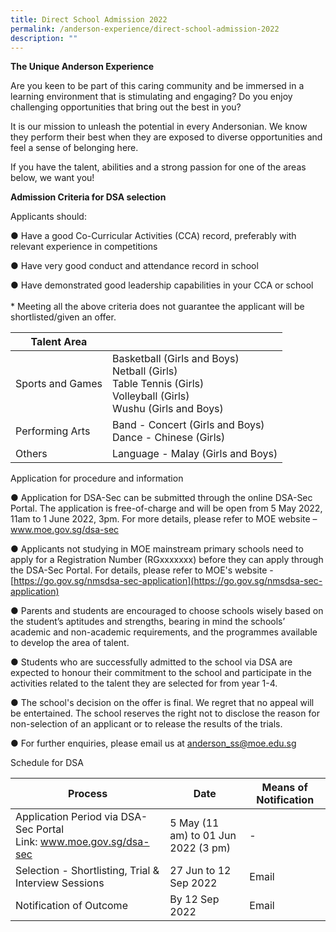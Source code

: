 ```yaml
---
title: Direct School Admission 2022
permalink: /anderson-experience/direct-school-admission-2022
description: ""
---
```

**The Unique Anderson Experience**

Are you keen to be part of this caring community and be immersed in a learning environment that is stimulating and engaging? Do you enjoy challenging opportunities that bring out the best in you?

It is our mission to unleash the potential in every Andersonian. We know they perform their best when they are exposed to diverse opportunities and feel a sense of belonging here.


If you have the talent, abilities and a strong passion for one of the areas below, we want you!




**Admission Criteria for DSA selection**

Applicants should:

●       Have a good Co-Curricular Activities (CCA) record, preferably with relevant experience  in competitions

●       Have very good conduct and attendance record in school

●       Have demonstrated good leadership capabilities in your CCA or school
<br><br>* Meeting all the above criteria does not guarantee the applicant will be shortlisted/given an offer.



| Talent Area| |
| -------- | -------- | 
| Sports and Games |    Basketball (Girls and Boys)<br>Netball (Girls)<br>Table Tennis (Girls)<br>Volleyball (Girls)<br>Wushu (Girls and Boys) |
|Performing Arts| Band - Concert (Girls and Boys) <br>Dance - Chinese (Girls) |
|Others| Language - Malay (Girls and Boys) |

Application for procedure and information

●  Application for DSA-Sec can be submitted through the online DSA-Sec Portal. The application is free-of-charge and will be open from 5 May 2022, 11am to 1 June 2022, 3pm. For more details, please refer to MOE website – [www.moe.gov.sg/dsa-sec ](www.moe.gov.sg/dsa-sec )

 

●    Applicants not studying in MOE mainstream primary schools need to apply for a Registration Number (RGxxxxxxx) before they can apply through the DSA-Sec Portal. For details, please refer to MOE's website - [https://go.gov.sg/nmsdsa-sec-application](https://go.gov.sg/nmsdsa-sec-application)

 

● Parents and students are encouraged to choose schools wisely based on the student’s aptitudes and strengths, bearing in mind the schools’ academic and non-academic requirements, and the programmes available to develop the area of talent.

●  Students who are successfully admitted to the school via DSA are expected to honour their commitment to the school and participate in the activities related to the talent they are selected for from year 1-4.
 

● The school's decision on the offer is final. We regret that no appeal will be entertained. The school reserves the right not to disclose the reason for non-selection of an applicant or to release the results of the trials.


●   For further enquiries, please email us at <a href="mailto:anderson_ss@moe.edu.sg">anderson_ss@moe.edu.sg</a>

Schedule for DSA

| Process | Date | Means of Notification|
| -------- | -------- | -------- |
|Application Period via DSA-Sec Portal<br>Link: www.moe.gov.sg/dsa-sec| 5 May (11 am) to 01 Jun 2022 (3 pm)| -|
|Selection - Shortlisting, Trial & Interview Sessions|27 Jun to 12 Sep 2022|Email
|Notification of Outcome|By 12 Sep 2022|Email